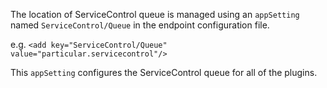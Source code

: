 The location of ServiceControl queue is managed using an `appSetting` named `ServiceControl/Queue` in the endpoint configuration file. 

e.g. `<add key="ServiceControl/Queue" value="particular.servicecontrol"/>`

This `appSetting` configures the ServiceControl queue for all of the plugins.